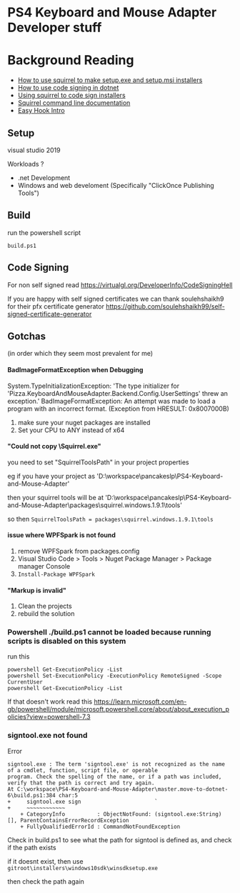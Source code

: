 # PS4 Keyboard and Mouse Adapter  Developer stuff

# Background Reading
* [How to use squirrel to make setup.exe and setup.msi installers](https://intellitect.com/deploying-app-squirrel/ )
* [How to use code signing in dotnet](https://www.twelve21.io/using-signtool-exe-to-sign-a-dotnet-core-assembly-with-a-digital-certificate/)
* [Using squirrel to code sign installers](https://github.com/Squirrel/Squirrel.Windows/blob/develop/docs/using/application-signing.md )
* [Squirrel command line documentation](https://github.com/Squirrel/Squirrel.Windows/blob/develop/docs/using/squirrel-command-line.md)
* [Easy Hook Intro](https://www.codeproject.com/Articles/27637/EasyHook-The-reinvention-of-Windows-API-hooking)


## Setup
visual studio 2019

Workloads ?
* .net Development
* Windows and web develoment
  (Specifically "ClickOnce Publishing Tools")


## Build
run the powershell script

` build.ps1 `


## Code Signing
For non self signed read https://virtualgl.org/DeveloperInfo/CodeSigningHell

If you are happy with self signed certificates
we can thank soulehshaikh9 for their pfx certificate generator https://github.com/soulehshaikh99/self-signed-certificate-generator


## Gotchas

(in order which they seem most prevalent for me)

#### BadImageFormatException when Debugging
System.TypeInitializationException: 'The type initializer for 'Pizza.KeyboardAndMouseAdapter.Backend.Config.UserSettings' threw an exception.'
BadImageFormatException: An attempt was made to load a program with an incorrect format. (Exception from HRESULT: 0x8007000B)

1. make sure your nuget packages are installed
2. Set your CPU to ANY instead of x64


#### "Could not copy \Squirrel.exe"
you need to set "SquirrelToolsPath" in your project properties

eg if you have your project as 'D:\workspace\pancakeslp\PS4-Keyboard-and-Mouse-Adapter\'

then your squirrel tools will be at  'D:\workspace\pancakeslp\PS4-Keyboard-and-Mouse-Adapter\packages\squirrel.windows.1.9.1\tools'

so then  ` SquirrelToolsPath = packages\squirrel.windows.1.9.1\tools `


#### issue where WPFSpark is not found
1. remove WPFSpark from packages.config
2. Visual Studio Code > Tools > Nuget Package Manager > Package manager Console
3. ` Install-Package WPFSpark `


#### "Markup is invalid"
1. Clean the projects
2. rebuild the solution


### Powershell ./build.ps1 cannot be loaded because running scripts is disabled on this system
run this
```
powershell Get-ExecutionPolicy -List
powershell Set-ExecutionPolicy -ExecutionPolicy RemoteSigned -Scope CurrentUser
powershell Get-ExecutionPolicy -List
```

If that doesn't work read this
https://learn.microsoft.com/en-gb/powershell/module/microsoft.powershell.core/about/about_execution_policies?view=powershell-7.3

### signtool.exe not found
Error 
```
signtool.exe : The term 'signtool.exe' is not recognized as the name of a cmdlet, function, script file, or operable
program. Check the spelling of the name, or if a path was included, verify that the path is correct and try again.
At C:\workspace\PS4-Keyboard-and-Mouse-Adapter\master.move-to-dotnet-6\build.ps1:384 char:5
+     signtool.exe sign                       `
+     ~~~~~~~~~~~~
    + CategoryInfo          : ObjectNotFound: (signtool.exe:String) [], ParentContainsErrorRecordException
    + FullyQualifiedErrorId : CommandNotFoundException
```

Check in build.ps1 to see what the path for signtool is defined as, and check if the path exists

if it doesnt exist, then use  ` gitroot\installers\windows10sdk\winsdksetup.exe `

then check the path again
